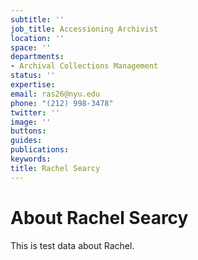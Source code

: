 ```yaml
---
subtitle: ''
job_title: Accessioning Archivist
location: ''
space: ''
departments:
- Archival Collections Management
status: ''
expertise: 
email: ras26@nyu.edu
phone: "(212) 998-3478"
twitter: ''
image: ''
buttons: 
guides: 
publications: 
keywords: 
title: Rachel Searcy
---
```


# About Rachel Searcy

This is test data about Rachel.